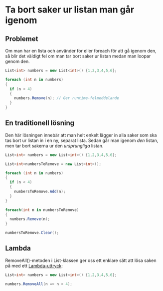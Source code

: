 # Ta bort saker ur listan man går igenom

## Problemet

Om man har en lista och använder for eller foreach för att gå igenom den, så blir det väldigt fel om man tar bort saker ur listan medan man loopar genom den.

```csharp
List<int> numbers = new List<int>() {1,2,3,4,5,6};

foreach (int n in numbers)
{
  if (n < 4)
  {
    numbers.Remove(n); // Ger runtime-felmeddelande
  }
}
```

## En traditionell lösning

Den här lösningen innebär att man helt enkelt lägger in alla saker som ska tas bort ur listan in i en ny, separat lista. Sedan går man igenom _den_ listan, men tar bort sakerna ur den _ursprungliga_ listan.

```csharp
List<int> numbers = new List<int>() {1,2,3,4,5,6};

List<int>numbersToRemove = new List<int>();

foreach (int n in numbers)
{
  if (n < 4)
  {
    numbersToRemove.Add(n);
  }
}

foreach(int n in numbersToRemove)
{
  numbers.Remove(n);
}

numbersToRemove.Clear();
```

## Lambda

RemoveAll()-metoden i List-klassen ger oss ett enklare sätt att lösa saken på ­med ett [Lambda-uttryck](../grundlaeggande/delegates.md#lambdas):

```csharp
List<int> numbers = new List<int>() {1,2,3,4,5,6};

numbers.RemoveAll(n => n < 4);
```
